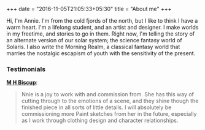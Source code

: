 +++
date = "2016-11-05T21:05:33+05:30"
title = "About me"
+++

Hi, I'm Annie. I'm from the cold fjords of the north, but I like to think I have a warm heart. I'm a lifelong student, and an artist and designer. I make worlds in my freetime, and stories to go in them. Right now, I'm telling the story of an alternate version of our solar system; the science fantasy world of Solaris. I also write the Morning Realm, a classical fantasy world that marries the nostalgic escapism of youth with the sensitivity of the present.

### Testimonials ###

[**M H Biscup**](https://www.worldanvil.com/w/vazdimet):
> 
> Nnie is a joy to work with and commission from. She has this way of cutting through to the emotions of a scene, and they shine though the finished piece in all sorts of little details. I will absolutely be commissioning more Paint sketches from her in the future, especially as I work through clothing design and character relationships.